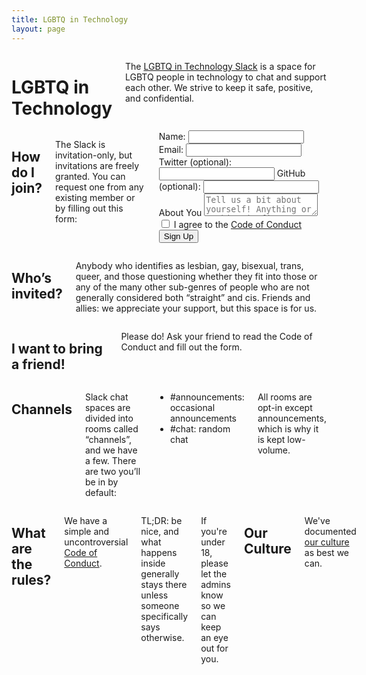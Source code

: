 ```yaml
---
title: LGBTQ in Technology
layout: page
---
```


<div class="row">
	<div class="panel callout columns">
		<h1>LGBTQ in Technology</h1>
		<p>The <a href="https://lgbt.slack.com">LGBTQ in Technology Slack</a> is a space for LGBTQ people in technology to chat and support each other. We strive to keep it safe, positive, and confidential.</p>
	</div>
</div>
<div class="row">
	<div class="medium-6 columns">
		<h2>How do I join?</h2>
		<p>The Slack is invitation-only, but invitations are freely granted. You can request one from any existing member or by filling out this form: </p>
		<form action="http://api.wealljs.org/signup" method="POST">
			<label><span>Name: </span><input name="name" required type="text" class="input-field"></label>
			<label><span>Email: </span><input name="email" required type="email" class="input-field"></label>
			<label><span>Twitter (optional): </span><input name="twitter" type="text" class="input-field"></label>
			<label><span>GitHub (optional): </span><input name="github" type="text" class="input-field"></label>
			<label><span>About You</span></label>
			<textarea name="about" placeholder="Tell us a bit about yourself! Anything or nothing is fine!" class="textarea-field"></textarea>
			<label><span>&nbsp;</span><input type="checkbox" name="coc" required  class="input-field"> I agree to the <a href="/coc.html">Code of Conduct</a></label>
			<input type="hidden" name="redirect_uri" value="http://lgbtq.technology/postsignup.html">
			<input type="hidden" name="team_id" value="T0383959N">
			<label><span>&nbsp;</span><button type="submit">Sign Up</button></label>
		</form>
	</div>
	<div class="medium-6 columns">
		<h2>Who&rsquo;s invited?</h2>
		<p>Anybody who identifies as lesbian, gay, bisexual, trans, queer, and those questioning whether they fit into those or any of the many other sub-genres of people who are not generally considered both &ldquo;straight&rdquo; and cis. Friends and allies: we appreciate your support, but this space is for us.</p>
	</div>
	<div class="medium-6 columns">
		<h2>I want to bring a friend!</h2>
		<p>Please do!  Ask your friend to read the Code of Conduct and fill out the form.</p>
	</div>
	<div class="medium-6 columns">
		<h2>Channels</h2>
		<p>Slack chat spaces are divided into rooms called &ldquo;channels&rdquo;, and we have a few. There are two you&rsquo;ll be in by default:</p>
		<ul class="no-bullets">
			<li><span class="label radius">#announcements:</span> occasional announcements</li>
			<li><span class="label radius">#chat:</span> random chat</li>
		</ul>
		<p>All rooms are opt-in except <span class="label radius">announcements</span>, which is why it is kept low-volume.</p>
	</div>
</div>
<div class="row">
	<div class="columns">
		<h2>What are the rules?</h2>
		<p>We have a simple and uncontroversial <a href="/coc.html">Code of Conduct</a>.</p>
		<p><span class="label radius">TL;DR:</span> be nice, and what happens inside generally stays there unless someone specifically says otherwise.</p>
		<p>If you're under 18, please let the admins know so we can keep an eye out for you.</p>
		<h2>Our Culture</h2>
		<p>We've documented <a href="/culture.html">our culture</a> as best we can.</p>
	</div>
</div>
